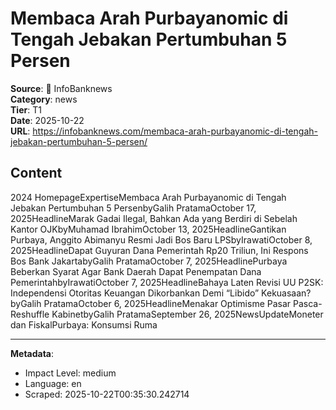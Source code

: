 # Membaca Arah Purbayanomic di Tengah Jebakan Pertumbuhan 5 Persen

**Source**: 📰 InfoBanknews  
**Category**: news  
**Tier**: T1  
**Date**: 2025-10-22  
**URL**: https://infobanknews.com/membaca-arah-purbayanomic-di-tengah-jebakan-pertumbuhan-5-persen/

## Content

2024 HomepageExpertiseMembaca Arah Purbayanomic di Tengah Jebakan Pertumbuhan 5 PersenbyGalih PratamaOctober 17, 2025HeadlineMarak Gadai Ilegal, Bahkan Ada yang Berdiri di Sebelah Kantor OJKbyMuhamad IbrahimOctober 13, 2025HeadlineGantikan Purbaya, Anggito Abimanyu Resmi Jadi Bos Baru LPSbyIrawatiOctober 8, 2025HeadlineDapat Guyuran Dana Pemerintah Rp20 Triliun, Ini Respons Bos Bank JakartabyGalih PratamaOctober 7, 2025HeadlinePurbaya Beberkan Syarat Agar Bank Daerah Dapat Penempatan Dana PemerintahbyIrawatiOctober 7, 2025HeadlineBahaya Laten Revisi UU P2SK: Independensi Otoritas Keuangan Dikorbankan Demi “Libido” Kekuasaan?byGalih PratamaOctober 6, 2025HeadlineMenakar Optimisme Pasar Pasca-Reshuffle KabinetbyGalih PratamaSeptember 26, 2025NewsUpdateMoneter dan FiskalPurbaya: Konsumsi Ruma

---

**Metadata**:
- Impact Level: medium
- Language: en
- Scraped: 2025-10-22T00:35:30.242714
